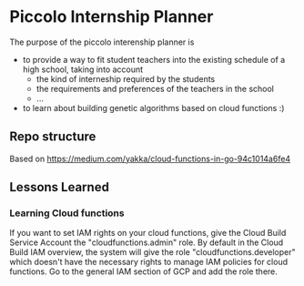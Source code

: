 # Piccolo Internship Planner
The purpose of the piccolo interenship planner is 
* to provide a way to fit student teachers into the existing schedule of a high school, taking into account
  * the kind of interneship required by the students
  * the requirements and preferences of the teachers in the school
  * ...
* to learn about building genetic algorithms based on cloud functions :)


## Repo structure
Based on https://medium.com/yakka/cloud-functions-in-go-94c1014a6fe4

## Lessons Learned

### Learning Cloud functions
If you want to set IAM rights on your cloud functions, give the Cloud Build Service Account the "cloudfunctions.admin" role. By default in the Cloud Build IAM overview, the system will give the role "cloudfunctions.developer" which doesn't have the necessary rights to manage IAM policies for cloud functions. Go to the general IAM section of GCP and add the role there.
